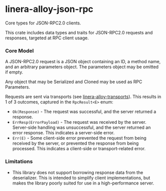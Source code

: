# linera-alloy-json-rpc

Core types for JSON-RPC2.0 clients.

This crate includes data types and traits for JSON-RPC2.0 requests and
responses, targeted at RPC client usage.

### Core Model

<!-- TODO: More links and real doctests -->

A JSON-RPC2.0 request is a JSON object containing an ID, a method name, and
an arbitrary parameters object. The parameters object may be omitted if empty.

Any object that may be Serialized and Cloned may be used as RPC Parameters.

Requests are sent via transports (see [linera-alloy-transports]). This results in 1 of
3 outcomes, captured in the `RpcResult<E>` enum:

- `Ok(Response)` - The request was successful, and the server returned a
  response.
- `ErrResp(ErrorPayload)` - The request was received by the server. Server-side
  handling was unsuccessful, and the server returned an error response. This
  indicates a server-side error.
- `Err(E)` - Some client-side error prevented the request from being received
  by the server, or prevented the response from being processed. This indicates a client-side or transport-related error.

[linera-alloy-transports]: ../transports

### Limitations

- This library does not support borrowing response data from the deserializer.
  This is intended to simplify client implementations, but makes the library
  poorly suited for use in a high-performance server.
